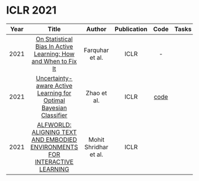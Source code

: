 # ICLR 2021

| Year |                                                       Title                                                       |   Author    | Publication | Code | Tasks | Notes | Datasets| Notions |
|:----:|:-----------------------------------------------------------------------------------------------------------------:|:-----------:|:-----------:|:----:|:----:|:-----:|:-----:|:-----:|
| 2021 |  [On Statistical Bias In Active Learning: How and When to Fix It](https://openreview.net/forum?id=JiYq3eqTKY)   | Farquhar et al. |    ICLR     |                      -                      |      |       |
| 2021 | [Uncertainty-aware Active Learning for Optimal Bayesian Classifier](https://openreview.net/forum?id=Mu2ZxFctAI) |   Zhao et al.   |    ICLR     | [code](https://github.com/QianLab/WMOCU_AL) |      |       |
| 2021 | [ALFWORLD: ALIGNING TEXT AND EMBODIED ENVIRONMENTS FOR INTERACTIVE LEARNING](https://arxiv.org/pdf/2010.03768.pdf) |   Mohit Shridhar et al.   |    ICLR     |   |      |       |
